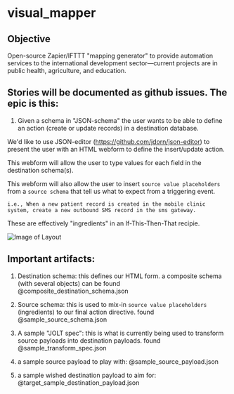 # visual_mapper

Objective
-----------
Open-source Zapier/IFTTT "mapping generator" to provide automation services to the international development sector—current projects are in public health, agriculture, and education.

Stories will be documented as github issues. The epic is this:
-------------------------
1. Given a schema in "JSON-schema" the user wants to be able to define an action (create or update records) in a destination database.

We'd like to use JSON-editor (https://github.com/jdorn/json-editor) to present the user with an HTML webform to define the insert/update action.

This webform will allow the user to type values for each field in the destination schema(s).

This webform will also allow the user to insert `source value placeholders` from a `source schema` that tell us what to expect from a triggering event.

	i.e., When a new patient record is created in the mobile clinic system, create a new outbound SMS record in the sms gateway.

These are effectively "ingredients" in an If-This-Then-That recipie.

![Image of Layout](https://github.com/OpenFn/visual_mapper/blob/master/layout.png)

Important artifacts:
--------------

1. Destination schema: this defines our HTML form. a composite schema (with several objects) can be found @composite_destination_schema.json

2. Source schema: this is used to mix-in `source value placeholders` (ingredients) to our final action directive. found @sample_source_schema.json

3. A sample "JOLT spec": this is what is currently being used to transform source payloads into destination payloads. found @sample_transform_spec.json

4. a sample source payload to play with: @sample_source_payload.json
5. a sample wished destination payload to aim for: @target_sample_destination_payload.json 
